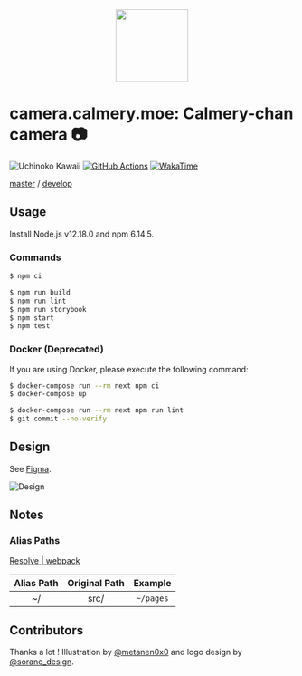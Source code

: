 <div align="center">
  <img src="https://user-images.githubusercontent.com/12670155/75626669-b5579400-5c0c-11ea-87c9-d03f2083a06e.jpg" height="128"/>
</div>

# camera.calmery.moe: Calmery-chan camera :camera:

![Uchinoko Kawaii](https://img.shields.io/badge/%E3%81%86%E3%81%A1%E3%81%AE%E5%AD%90-%E3%81%8B%E3%82%8F%E3%81%84%E3%81%84-FF91BE)
[![GitHub Actions](https://github.com/calmery-chan/camera.calmery.moe/workflows/GitHub%20Actions/badge.svg)](https://github.com/calmery-chan/calmery.moe/actions)
[![WakaTime](https://wakatime.com/badge/github/calmery-chan/camera.calmery.moe.svg)](https://wakatime.com/badge/github/calmery-chan/camera.calmery.moe)

[master](https://camera.calmery.moe) / [develop](https://develop.camera.calmery.moe)

## Usage

Install Node.js v12.18.0 and npm 6.14.5.

### Commands

```bash
$ npm ci
```

```bash
$ npm run build
$ npm run lint
$ npm run storybook
$ npm start
$ npm test
```

### Docker (Deprecated)

If you are using Docker, please execute the following command:

```bash
$ docker-compose run --rm next npm ci
$ docker-compose up
```

```bash
$ docker-compose run --rm next npm run lint
$ git commit --no-verify
```

## Design

See [Figma](<https://www.figma.com/file/Hb64KyJ84kwCrxPo9e42AX/Calmery-chan-Camera-(Public)>).

![Design](https://user-images.githubusercontent.com/12670155/75629651-070d1800-5c27-11ea-931c-ecfdb8cc919f.jpg)

## Notes

### Alias Paths

[Resolve | webpack](https://webpack.js.org/configuration/resolve/#resolvealias)

| Alias Path | Original Path |  Example  |
| :--------: | :-----------: | :-------: |
|     ~/     |     src/      | `~/pages` |

## Contributors

Thanks a lot ! Illustration by [@metanen0x0](https://twitter.com/metanen0x0) and logo design by [@sorano_design](https://twitter.com/sorano_design).
